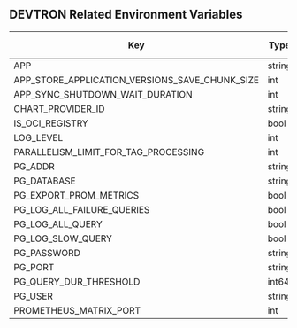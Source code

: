 

## DEVTRON Related Environment Variables
| Key   | Type     | Default Value     | Description       | Example       | Deprecated       |
|-------|----------|-------------------|-------------------|-----------------------|------------------|
 | APP | string |chart-sync |  |  | false |
 | APP_STORE_APPLICATION_VERSIONS_SAVE_CHUNK_SIZE | int |20 |  |  | false |
 | APP_SYNC_SHUTDOWN_WAIT_DURATION | int |120 |  |  | false |
 | CHART_PROVIDER_ID | string |* |  |  | false |
 | IS_OCI_REGISTRY | bool |true |  |  | false |
 | LOG_LEVEL | int |0 |  |  | false |
 | PARALLELISM_LIMIT_FOR_TAG_PROCESSING | int |0 |  |  | false |
 | PG_ADDR | string |127.0.0.1 |  |  | false |
 | PG_DATABASE | string |orchestrator |  |  | false |
 | PG_EXPORT_PROM_METRICS | bool |true |  |  | false |
 | PG_LOG_ALL_FAILURE_QUERIES | bool |true |  |  | false |
 | PG_LOG_ALL_QUERY | bool |false |  |  | false |
 | PG_LOG_SLOW_QUERY | bool |true |  |  | false |
 | PG_PASSWORD | string |password |  |  | false |
 | PG_PORT | string |5432 |  |  | false |
 | PG_QUERY_DUR_THRESHOLD | int64 |5000 |  |  | false |
 | PG_USER | string |user |  |  | false |
 | PROMETHEUS_MATRIX_PORT | int |8080 |  |  | false |


